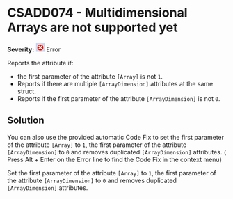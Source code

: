 # CSADD074 - Multidimensional Arrays are not supported yet

**Severity:** ![Error](images/Error.png) Error

Reports the attribute if:
* the first parameter of the attribute `[Array]` is not `1`.
* Reports if there are multiple `[ArrayDimension]` attributes at the same struct.
* Reports if the first parameter of the attribute `[ArrayDimension]` is not `0`.

## Solution

You can also use the provided automatic Code Fix to set the first parameter of the attribute `[Array]` to `1`, the first parameter of the attribute `[ArrayDimension]` to `0` and removes duplicated `[ArrayDimension]` attributes. ( Press Alt + Enter on the Error line to find the Code Fix in the context menu)

Set the first parameter of the attribute `[Array]` to `1`, the first parameter of the attribute `[ArrayDimension]` to `0` and removes duplicated `[ArrayDimension]` attributes.